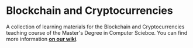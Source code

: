 # Blockchain and Cryptocurrencies

A collection of learning materials for the Blockchain and Cryptocurrencies teaching course of the
Master's Degree in Computer Sciebce. You can find more information [**on our
wiki**](https://csunibo.github.io/wiki/raccolte-di-risorse/index.html).
